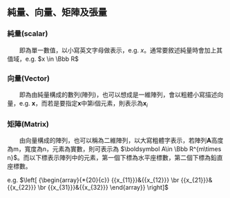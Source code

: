 ## 純量、向量、矩陣及張量
### 純量(scalar)
&emsp;&emsp;即為單一數值，以小寫英文字母做表示，e.g. $x$。通常要敘述純量時會加上其值域，e.g. $x \in \Bbb R$

### 向量(Vector)
&emsp;&emsp;即為由純量構成的數列(陣列)，也可以想成是一維陣列，會以粗體小寫描述向量，e.g. $\boldsymbol x$，而若是要指定$\boldsymbol x$中第i個元素，則表示為$\boldsymbol x_i$

### 矩陣(Matrix)
&emsp;&emsp;由向量構成的陣列，也可以稱為二維陣列，以大寫粗體字表示，若陣列$\boldsymbol A$高度為m，寬度為n，元素為實數，則可表示為 $\boldsymbol A\in \Bbb R^{m\times n}$。而以下標表示陣列中的元素，第一個下標為水平座標數，第二個下標為鉛直座標數。

e.g.
$\left[ {\begin{array}{*{20}{c}}
{{x_{11}}}&{{x_{12}}} \br
{{x_{21}}}&{{x_{22}}} \br
{{x_{31}}}&{{x_{32}}}
\end{array}} \right]$